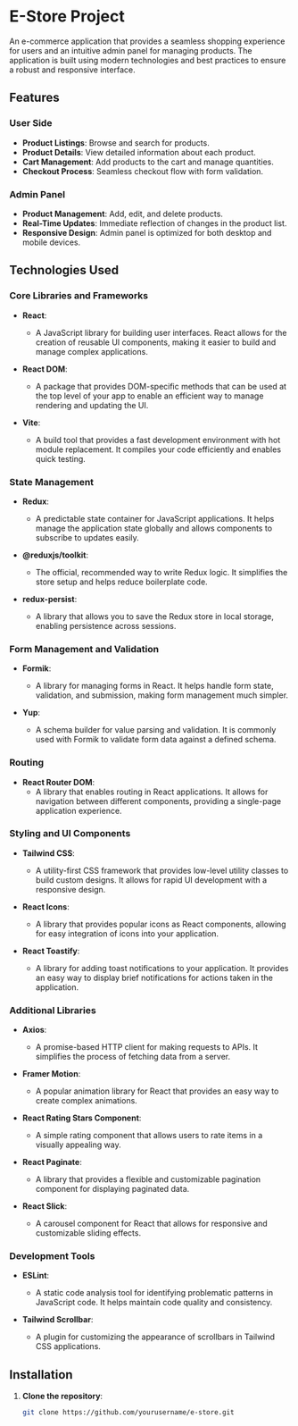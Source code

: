 # E-Store Project

An e-commerce application that provides a seamless shopping experience for users and an intuitive admin panel for managing products. The application is built using modern technologies and best practices to ensure a robust and responsive interface.



## Features

### User Side
- **Product Listings**: Browse and search for products.
- **Product Details**: View detailed information about each product.
- **Cart Management**: Add products to the cart and manage quantities.
- **Checkout Process**: Seamless checkout flow with form validation.

### Admin Panel
- **Product Management**: Add, edit, and delete products.
- **Real-Time Updates**: Immediate reflection of changes in the product list.
- **Responsive Design**: Admin panel is optimized for both desktop and mobile devices.

## Technologies Used

### Core Libraries and Frameworks

- **React**: 
  - A JavaScript library for building user interfaces. React allows for the creation of reusable UI components, making it easier to build and manage complex applications.
  
- **React DOM**: 
  - A package that provides DOM-specific methods that can be used at the top level of your app to enable an efficient way to manage rendering and updating the UI.

- **Vite**: 
  - A build tool that provides a fast development environment with hot module replacement. It compiles your code efficiently and enables quick testing.

### State Management

- **Redux**: 
  - A predictable state container for JavaScript applications. It helps manage the application state globally and allows components to subscribe to updates easily.

- **@reduxjs/toolkit**: 
  - The official, recommended way to write Redux logic. It simplifies the store setup and helps reduce boilerplate code.

- **redux-persist**: 
  - A library that allows you to save the Redux store in local storage, enabling persistence across sessions.

### Form Management and Validation

- **Formik**: 
  - A library for managing forms in React. It helps handle form state, validation, and submission, making form management much simpler.

- **Yup**: 
  - A schema builder for value parsing and validation. It is commonly used with Formik to validate form data against a defined schema.

### Routing

- **React Router DOM**: 
  - A library that enables routing in React applications. It allows for navigation between different components, providing a single-page application experience.

### Styling and UI Components

- **Tailwind CSS**: 
  - A utility-first CSS framework that provides low-level utility classes to build custom designs. It allows for rapid UI development with a responsive design.

- **React Icons**: 
  - A library that provides popular icons as React components, allowing for easy integration of icons into your application.

- **React Toastify**: 
  - A library for adding toast notifications to your application. It provides an easy way to display brief notifications for actions taken in the application.

### Additional Libraries

- **Axios**: 
  - A promise-based HTTP client for making requests to APIs. It simplifies the process of fetching data from a server.

- **Framer Motion**: 
  - A popular animation library for React that provides an easy way to create complex animations.

- **React Rating Stars Component**: 
  - A simple rating component that allows users to rate items in a visually appealing way.

- **React Paginate**: 
  - A library that provides a flexible and customizable pagination component for displaying paginated data.

- **React Slick**: 
  - A carousel component for React that allows for responsive and customizable sliding effects.

### Development Tools

- **ESLint**: 
  - A static code analysis tool for identifying problematic patterns in JavaScript code. It helps maintain code quality and consistency.

- **Tailwind Scrollbar**: 
  - A plugin for customizing the appearance of scrollbars in Tailwind CSS applications.

## Installation

1. **Clone the repository**:

   ```bash
   git clone https://github.com/yourusername/e-store.git
